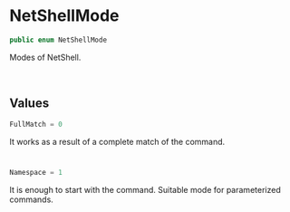 # NetShellMode

```csharp
public enum NetShellMode
```

Modes of NetShell.

<br>

## Values

```csharp
FullMatch = 0
```
It works as a result of a complete match of the command.

#

```csharp
Namespace = 1
```
It is enough to start with the command. Suitable mode for parameterized commands.

